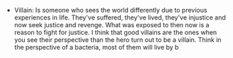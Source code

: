 - Villain: Is someone who sees the world differently due to previous experiences in life. They've suffered, they've lived, they've injustice and now seek justice and revenge. What was exposed to then now is a reason to fight for justice.
I think that good villains are the ones when you see their perspective than the hero turn out to be a villain. Think in the perspective of a bacteria, most of them will live by b